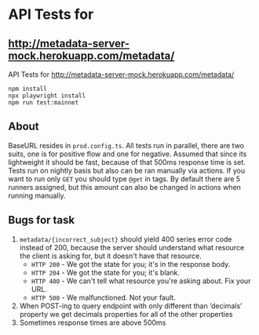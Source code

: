 # API Tests for 

## http://metadata-server-mock.herokuapp.com/metadata/

API Tests for http://metadata-server-mock.herokuapp.com/metadata/

```
npm install
npx playwright install
npm run test:mainnet
```
## About

BaseURL resides in `prod.config.ts`. 
All tests run in parallel, there are two suits, one is for positive flow and one for negative.
Assumed that since its lightweight it should be fast, because of that 500ms response time is set.
Tests run on nightly basis but also can be ran manually via actions. If you want to run only `GET` you should type `@get` in tags.
By default there are 5 runners assigned, but this amount can also be changed in actions when running manually.

## Bugs for task

1. `metadata/{incorrect_subject}` should yield 400 series error code instead of 200, because the server should understand what resource the client is asking for, but it doesn't have that resource.
    - `HTTP 200` - We got the state for you; it's in the response body.
    - `HTTP 204` - We got the state for you; it's blank.
    - `HTTP 400` - We can't tell what resource you're asking about. Fix your URL.
    - `HTTP 500` - We malfunctioned. Not your fault.
2. When POST-ing to query endpoint with only different than ‘decimals’ property we get decimals properties for all of the other properties
3. Sometimes response times are above 500ms

